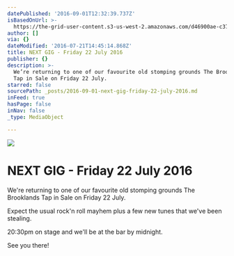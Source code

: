 ```yaml
---
datePublished: '2016-09-01T12:32:39.737Z'
isBasedOnUrl: >-
  https://the-grid-user-content.s3-us-west-2.amazonaws.com/d46900ae-c377-4d4e-863e-7d6afd6416d9.jpg
author: []
via: {}
dateModified: '2016-07-21T14:45:14.868Z'
title: NEXT GIG - Friday 22 July 2016
publisher: {}
description: >-
  We’re returning to one of our favourite old stomping grounds The Brooklands
  Tap in Sale on Friday 22 July. 
starred: false
sourcePath: _posts/2016-09-01-next-gig-friday-22-july-2016.md
inFeed: true
hasPage: false
inNav: false
_type: MediaObject

---
```

![](https://the-grid-user-content.s3-us-west-2.amazonaws.com/d46900ae-c377-4d4e-863e-7d6afd6416d9.jpg)

# NEXT GIG - Friday 22 July 2016

We're returning to one of our favourite old stomping grounds The Brooklands Tap in Sale on Friday 22 July. 

Expect the usual rock'n roll mayhem plus a few new tunes that we've been stealing.

20:30pm on stage and we'll be at the bar by midnight.

See you there!
